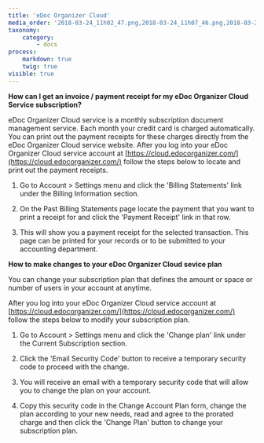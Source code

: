 ```yaml
---
title: 'eDoc Organizer Cloud'
media_order: '2018-03-24_11h02_47.png,2018-03-24_11h07_46.png,2018-03-24_11h11_06.png'
taxonomy:
    category:
        - docs
process:
    markdown: true
    twig: true
visible: true
---
```


**How can I get an invoice / payment receipt for my eDoc Organizer Cloud Service subscription?**

eDoc Organizer Cloud service is a monthly subscription document management service. Each month your credit card is charged automatically. You can print out the payment receipts for these charges directly from the eDoc Organizer Cloud service website. After you log into your eDoc Organizer Cloud service account at [https://cloud.edocorganizer.com/](https://cloud.edocorganizer.com/) follow the steps below to locate and print out the payment receipts.

1. Go to Account > Settings menu and click the 'Billing Statements' link under the Billing Information section.


2. On the Past Billing Statements page locate the payment that you want to print a receipt for and click the 'Payment Receipt' link in that row.


3. This will show you a payment receipt for the selected transaction. This page can be printed for your records or to be submitted to your accounting department.

**How to make changes to your eDoc Organizer Cloud sevice plan**

You can change your subscription plan that defines the amount or space or number of users in your account at anytime. 

After you log into your eDoc Organizer Cloud service account at [https://cloud.edocorganizer.com/](https://cloud.edocorganizer.com/) follow the steps below to modify your subscription plan.

1. Go to Account > Settings menu and click the 'Change plan' link under the Current Subscription section.

2. Click the 'Email Security Code' button to receive a temporary security code to proceed with the change.

3. You will receive an email with a temporary security code that will allow you to change the plan on your account. 

4. Copy this security code in the Change Account Plan form, change the plan according to your new needs, read and agree to the prorated charge and then click the 'Change Plan' button to change your subscription plan.